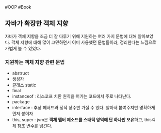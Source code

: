 #OOP #Book

## 자바가 확장한 객체 지향
자바가 객체 지향을 조금 더 잘 다루기 위해 지원하는 여러 가지 문법에 대해 알아보았다. 객체 지향에 대해 많이 고민하면서 이미 사용했던 문법들이라, 정리한다는 느낌으로 가볍게 볼 수 있었다.

### 지원하는 객체 지향 관련 문법
+ abstruct
+ 생성자
+ 클래스 static
+ final
+ instanceof : 리스코프 치환 원칙을 어기는 코드에서 주로 나타난다.
+ package
+ interface : 추상 메서드와 정적 상수만 가질 수 있다. 알아서 붙여주지만 명확하게 먼저 붙이자
+ this, super : jvm은 **객체 멤버 메소드를 스태틱 영역에 단 하나만 보유**하고, this객체 참조 변수를 넘긴다.